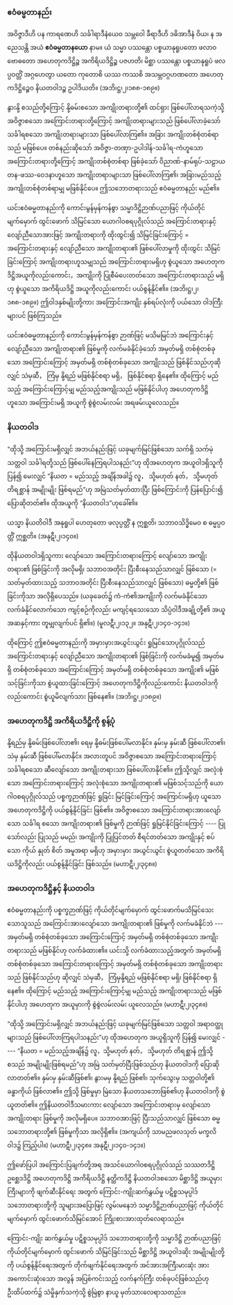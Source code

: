 ### ဧဝံဓမ္မတာနည်း

အဝိဇ္ဇာဒီဟိ ပန ကာရဏေဟိ သင်္ခါရာဒီနံယေဝ သမ္ဘဝေါ ခီရာဒီဟိ ဒဓိအာဒီနံ ဝိယ၊ န အညေသန္တိ အယံ **ဧဝံဓမ္မတာနယော** နာမ။ ယံ သမ္မာ ပဿန္တော ပစ္စယာနုရူပတော ဖလာဝဗောဓတော အဟေတုကဒိဋ္ဌိဉ္စ အကိရိယဒိဋ္ဌိဉ္စ ပဇဟတိ၊ မိစ္ဆာ ပဿန္တော ပစ္စယာနုရူပံ ဖလပ္ပဝတ္တိံ အဂ္ဂဟေတွာ ယတော ကုတောစိ ယဿ ကဿစိ အသမ္ဘဝဂ္ဂဟဏတော အဟေတုကဒိဋ္ဌိဉ္စေဝ နိယတဝါဒဉ္စ ဥပါဒိယတိ။ (အဘိ၊ဋ္ဌ၊၂၊၁၈၈-၁၈၉။)

နွားနို့ စသည်တို့ကြောင့် နို့ဓမ်းစသော အကျိုးတရားတို့၏ ထင်ရှား ဖြစ်ပေါ်လာရသကဲ့သို့ အဝိဇ္ဇာစသော အကြောင်းတရားတို့ကြောင့် အကျိုးတရားများသည် ဖြစ်ပေါ်လာခဲ့သော် သင်္ခါရစသော အကျိုးတရားများသာ ဖြစ်ပေါ်လာကြ၏။ 
အခြား အကျိုးတစ်စုံတစ်ရာသည် မဖြစ်ပေ။ 
တစ်နည်းဆိုသော် အဝိဇ္ဇာ-တဏှာ-ဥပါဒါန်-သင်္ခါရ-ကံဟူသော အကြောင်းတရားတို့ကြောင့် အကျိုးတစ်စုံတစ်ရာ ဖြစ်ခဲ့သော် ဝိညာဏ်-နာမ်ရုပ်-သဠာယတန-ဖဿ-ဝေဒနာဟူသော အကျိုးတရားများသာ ဖြစ်ပေါ်လာကြ၏၊ အခြားမည်သည့် အကျိုးတစ်စုံတစ်ရာမျှ မဖြစ်နိုင်ပေ။ 
ဤသဘောတရားသည် ဧဝံဓမ္မတာနည်း မည်၏။

ယင်းဧဝံဓမ္မတာနည်းကို ကောင်းမွန်မှန်ကန်စွာ သမ္မာဒိဋ္ဌိဉာဏ်ပညာဖြင့် ကိုယ်တိုင်မျက်မှောက် ထွင်းဖောက် သိမြင်သော ယောဂါဝစရပုဂ္ဂိုလ်သည် အကြောင်းတရားနှင့် လျော်ညီသောအားဖြင့် အကျိုးတရားကို ထိုးထွင်း၍ သိမြင်ခြင်းကြောင့် = အကြောင်းတရားနှင့် လျော်ညီသော အကျိုးတရား၏ ဖြစ်ပေါ်လာမှုကို ထိုးထွင်း သိမြင်ခြင်းကြောင့် အကျိုးတရားဟူသမျှသည် အကြောင်းတရားမရှိဟု စွဲယူသော အဟေတုကဒိဋ္ဌိအယူကိုလည်းကောင်း，အကျိုးကို ပြုစီမံပေးတတ်သော အကြောင်းတရားသည် မရှိဟု စွဲယူသော အကိရိယဒိဋ္ဌိ အယူကိုလည်းကောင်း ပယ်စွန့်နိုင်၏။ (အဘိ၊ဋ္ဌ၊၂၊၁၈၈-၁၈၉။) 
ဤဝါဒနှစ်မျိုးတို့ကား အကြောင်းအကျိုး နှစ်ရပ်လုံးကို ပယ်သော ဝါဒကြီးများပင် ဖြစ်ကြသည်။

ယင်းဧဝံဓမ္မတာနည်းကို ကောင်းမွန်မှန်ကန်စွာ ဉာဏ်ဖြင့် မသိမမြင်ဘဲ အကြောင်းနှင့် လျော်ညီသော အကျိုးတရား၏ ဖြစ်မှုကို လက်မခံနိုင်ခဲ့သော် အမှတ်မရှိ တစ်စုံတစ်ခုသော အကြောင်းကြောင့် အမှတ်မရှိ တစ်စုံတစ်ခုသော အကျိုးသည် ဖြစ်နိုင်သည်ဟုဆိုလျှင် သဲမှဆီ， ကြံမှ နို့ရည် မဖြစ်နိုင်စရာ မရှိ， ဖြစ်နိုင်စရာ ရှိနေ၏။ 
ထိုကြောင့် မည်သည့် အကြောင်းကြောင့်မျှ မည်သည့်အကျိုးသည် မဖြစ်နိုင်ပါဟု အဟေတုကဒိဋ္ဌိဟူသော အကြောင်းမရှိ အယူကို စွဲစွဲလမ်းလမ်း အရဖမ်းယူလေသည်။

### နိယတဝါဒ

“ထိုသို့ အကြောင်းမရှိလျှင် အဘယ်နည်းဖြင့် ယခုမျက်မြင်ဖြစ်သော သက်ရှိ သက်မဲ့ သတ္တဝါ သင်္ခါရတို့သည် ဖြစ်ပေါ်နေကြရပါသနည်း”ဟု ထိုအဟေတုက အယူဝါဒရှိသူကို ပြန်၍ မေးလျှင် “နိယတ = မည်သည့် အချိန်အခါ၌ လူ， သို့မဟုတ် နတ်， သို့မဟုတ် တိရစ္ဆာန် အမျိုးမျိုး ဖြစ်ရမည်”ဟု အမြဲသတ်မှတ်ထားပြီး ဖြစ်ကြောင်းကို ပြန်ပြောင်း၍ ပြောဆိုတတ်၏။ 
ထိုအယူကို “နိယတဝါဒ”ဟုခေါ်၏။

ယသ္မာ နိယတိဝါဒီ အနုရူပါ ဟေတုတော ဖလုပ္ပတ္တိံ န ဣစ္ဆတိ၊ သဘာဝသိဒ္ဓိမေဝ စ ဓမ္မပ္ပဝတ္တိံ ဣစ္ဆတိ။
(အနုဋီ၊၂၊၁၄၀။)

ထိုနိယတဝါဒရှိသူကား လျော်သော အကြောင်းတရားကြောင့် လျော်သော အကျိုးတရား၏ ဖြစ်ခြင်းကို အလိုမရှိ၊ သဘာဝအတိုင်း ပြီးစီးနေသည်သာလျှင် ဖြစ်သော (= သတ်မှတ်ထားသည့် သဘာဝအတိုင်း ပြီးစီးနေသည်သာလျှင် ဖြစ်သော) ဓမ္မတို့၏ ဖြစ်ခြင်းကိုသာ အလိုရှိပေသည်။ 
(ယခုခေတ်၌ ကံ-ကံ၏အကျိုးကို လက်မခံနိုင်သော လက်ခံနိုင်လောက်သော ကျင့်စဉ်ကိုလည်း မကျင့်ရသေးသော သိပ္ပံဝါဒီအချို့တို့၏ အယူအဆနှင့်ကား တူမျှလျက်ပင် ရှိ၏။) (မူလဋီ၊၂၊၁၃၂။ အနုဋီ၊၂၊၁၄၀-၁၄၁။)

ထိုကြောင့် ဤဧဝံဓမ္မတာနည်းကို အမှားမှားအယွင်းယွင်း ရှုမြင်သောပုဂ္ဂိုလ်သည် အကြောင်းတရားနှင့် လျော်ညီသော အကျိုးတရား၏ ဖြစ်ခြင်းကို လက်မခံမူ၍ အမှတ်မရှိ တစ်စုံတစ်ခုသော အကြောင်းကြောင့် အမှတ်မရှိ တစ်စုံတစ်ခုသော အကျိုး၏ မဖြစ်သင့်ခြင်းကိုသာ စွဲယူထားခြင်းကြောင့် အဟေတုကဒိဋ္ဌိကိုလည်းကောင်း နိယတဝါဒကိုလည်းကောင်း စွဲယူမိလျက်သား ဖြစ်နေ၏။ (အဘိ၊ဋ္ဌ၊၂၊၁၈၉။)

### အဟေတုကဒိဋ္ဌိ အကိရိယဒိဋ္ဌိကို စွန့်ပုံ

နို့ရည်မှ နို့ဓမ်းဖြစ်ပေါ်လာ၏၊ ရေမှ နို့ဓမ်းဖြစ်ပေါ်မလာနိုင်။ 
နှမ်းမှ နှမ်းဆီ ဖြစ်ပေါ်လာ၏၊ သဲမှ နှမ်းဆီ ဖြစ်ပေါ်မလာနိုင်။ 
အလားတူပင် အဝိဇ္ဇာစသော အကြောင်းတရားကြောင့် သင်္ခါရစသော ဆီလျော်သော အကျိုးတရားသာ ဖြစ်ပေါ်လာနိုင်၏။ 
ဤသို့လျှင် အလုံးစုံသော အကြောင်းတရားကြောင့် အလုံးစုံသော အကျိုးတရား၏ မဖြစ်သင့်သည်ကို ယောဂါဝစရပုဂ္ဂိုလ်သည် ပစ္စက္ခဉာဏ်ဖြင့် ရှုခြင်း မြင်ခြင်းကြောင့် အကြောင်းမရှိဟု ယူသော အဟေတုကဒိဋ္ဌိကို ပယ်စွန့်နိုင်ခြင်း ဖြစ်၏။ 
အဝိဇ္ဇာစသော အကြောင်းတရားအားလျော်သော သင်္ခါရ စသော အကျိုးတရား၏ ဖြစ်မှုကို ဉာဏ်ဖြင့် ရှုမြင်နိုင်ခြင်းကြောင့် ---- ပြုသော်လည်း ပြုသည် မမည်၊ အကျိုးကို ပြုပြင်တတ် စီရင်တတ်သော အကျိုးနှင့် စပ်သော ကိုယ် နှုတ် စိတ် အမူအရာ မရှိဟု အမှားမှား အယွင်းယွင်း စွဲယူတတ်သော အကိရိယဒိဋ္ဌိကိုလည်း ပယ်စွန့်နိုင်ခြင်း ဖြစ်သည်။ (မဟာဋီ၊၂၊၃၄၈။)

### အဟေတုကဒိဋ္ဌိနှင့် နိယတဝါဒ

ဧဝံဓမ္မတာနည်းကို ပစ္စက္ခဉာဏ်ဖြင့် ကိုယ်တိုင်မျက်မှောက် ထွင်းဖောက်မသိမြင်သေးသောသူသည် အကြောင်းအားလျော်သော အကျိုးတရား၏ ဖြစ်မှုကို လက်မခံနိုင်ဘဲ --- အမှတ်မရှိ တစ်စုံတစ်ခုသော အကြောင်းကြောင့် အမှတ်မရှိ တစ်စုံတစ်ခုသော အကျိုးတရားသည် မဖြစ်နိုင်ဟု လက်ခံထား၏။ 
ယင်းသို့ လက်ခံထားသည့်အတွက် အမှတ်မရှိ တစ်စုံတစ်ခုသော အကြောင်းတရားကြောင့် အမှတ်မရှိ တစ်စုံတစ်ခုသော အကျိုးတရားသည် ဖြစ်နိုင်သည်ဟု ဆိုလျှင် သဲမှဆီ， ကြံမှနို့ရည် မဖြစ်နိုင်စရာ မရှိ၊ ဖြစ်နိုင်စရာ ရှိနေ၏။ 
ထိုကြောင့် မည်သည့် အကြောင်းကြောင့်မျှ မည်သည့် အကျိုးတရားသည် မဖြစ်နိုင်ပါဟု အဟေတုက အယူမှားကို စွဲစွဲလမ်းလမ်း ယူလေသည်။ (မဟာဋီ၊၂၊၃၄၈။)

“ထိုသို့ အကြောင်းမရှိလျှင် အဘယ်နည်းဖြင့် ယခုမျက်မြင်ဖြစ်သော သတ္တဝါ အရာဝတ္ထုများသည် ဖြစ်ပေါ်လာကြရပါသနည်း”ဟု ထိုအဟေတုက အယူရှိသူကို ပြန်၍ မေးလျှင် ---- “နိယတ = မည်သည့်အချိန်၌ လူ，သို့မဟုတ် နတ်， သို့မဟုတ် တိရစ္ဆာန် ဤသို့စသည် အမျိုးမျိုးဖြစ်ရမည်”ဟု အမြဲ သတ်မှတ်ပြီးဖြစ်သည်ဟု နိယတဝါဒကို ပြောဆိုလာတတ်၏။ 
နှမ်းမှ နှမ်းဆီဖြစ်၏၊ နွားမမှ နို့ရည် ဖြစ်၏၊ သုက်သွေးမှ သတ္တဝါတို့၏ ခန္ဓာကိုယ် ဖြစ်လာ၏။ 
ဤသို့ ဖြစ်မှုမှာ မြဲသော နိယတသဘောဖြစ်၏ဟု နိယတဝါဒကို စွဲယူတတ်၏။ 
ဤနိယတဝါဒီသမားကား လျော်သော အကြောင်းတရားမှ လျော်သော အကျိုးတရား ဖြစ်မှုကို အလိုမရှိပေ။ 
သဘာဝအားဖြင့် ပြီးသည်သာလျှင် ဖြစ်သော ဓမ္မသဘောတရားတို့၏ ဖြစ်မှုကိုသာ အလိုရှိ၏။ (အကျယ်ကို သာမညဖလသုတ် မက္ခလိဝါဒ၌ ကြည့်ပါ။) (မဟာဋီ၊၂၊၃၄၈။ အနုဋီ၊၂၊၁၄၀-၁၄၁။)

ဤဖော်ပြပါ အကြောင်းပြချက်တို့အရ အသင်ယောဂါဝစရပုဂ္ဂိုလ်သည် သဿတဒိဋ္ဌိ ဥစ္ဆေဒဒိဋ္ဌိ အဟေတုကဒိဋ္ဌိ အကိရိယဒိဋ္ဌိ နတ္ထိကဒိဋ္ဌိ နိယတဝါဒစသော မိစ္ဆာဒိဋ္ဌိ အယူမှားကြီးများကို ဖျက်ဆီးနိုင်ရေး အတွက် ကြောင်း-ကျိုးဆက်နွှယ်မှု ပဋိစ္စသမုပ္ပါဒ် သဘောတရားတို့ကို သူများအပြောဖြင့် လွမ်းမနေဘဲ သမ္မာဒိဋ္ဌိဉာဏ်ပညာဖြင့် ကိုယ်တိုင်မျက်မှောက် ထွင်းဖောက်သိမြင်အောင် ကြိုးစားအားထုတ်လေရာသည်။

ကြောင်း-ကျိုး ဆက်နွှယ်မှု ပဋိစ္စသမုပ္ပါဒ် သဘောတရားတို့ကို သမ္မာဒိဋ္ဌိ ဉာဏ်ပညာဖြင့် ကိုယ်တိုင်မျက်မှောက် ထွင်းဖောက် သိမြင်ခြင်းသည် မိစ္ဆာဒိဋ္ဌိ အယူဝါဒဆိုး အမျိုးမျိုးတို့ကို ပယ်စွန့်နိုင်ရေးအတွက် တိုက်ဖျက်နိုင်ရေးအတွက် အင်အားအကြီးမားဆုံး အားအကောင်းဆုံးသော အလွန် အပြစ်ကင်းသည့် လက်နက်ကြီး တစ်ခုပင်ဖြစ်သည်ဟု ဦးထိပ်ထက်၌ သံမှိုနှက်သကဲ့သို့ စွဲမြဲစွာ နာယူ မှတ်သားလေရာသတည်း။
